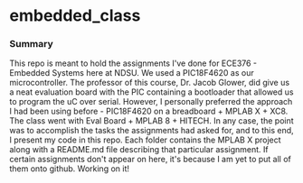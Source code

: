 # embedded_class
### Summary
This repo is meant to hold the assignments I've done for ECE376 - Embedded Systems here at NDSU. We used a PIC18F4620 as our microcontroller. The professor of this course, Dr. Jacob Glower, did give us a neat evaluation board with the PIC containing a bootloader that allowed us to program the uC over serial. However, I personally preferred the approach I had been using before - PIC18F4620 on a breadboard + MPLAB X + XC8. The class went with Eval Board + MPLAB 8 + HITECH. In any case, the point was to accomplish the tasks the assignments had asked for, and to this end, I present my code in this repo. Each folder contains the MPLAB X project along with a README.md file describing that particular assignment. If certain assignments don't appear on here, it's because I am yet to put all of them onto github. Working on it!